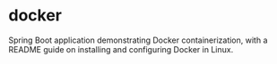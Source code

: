 # docker
Spring Boot application demonstrating Docker containerization, with a README guide on installing and configuring Docker in Linux.

